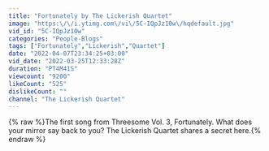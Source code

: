 ```yaml
---
title: "Fortunately by The Lickerish Quartet"
image: "https:\/\/i.ytimg.com\/vi\/5C-IQpJz10w\/hqdefault.jpg"
vid_id: "5C-IQpJz10w"
categories: "People-Blogs"
tags: ["Fortunately","Lickerish","Quartet"]
date: "2022-04-07T23:34:25+03:00"
vid_date: "2022-03-25T12:33:28Z"
duration: "PT4M41S"
viewcount: "9200"
likeCount: "525"
dislikeCount: ""
channel: "The Lickerish Quartet"
---
```

{% raw %}The first song from Threesome Vol. 3, Fortunately. What does your mirror say back to you? The Lickerish Quartet shares a secret here.{% endraw %}
